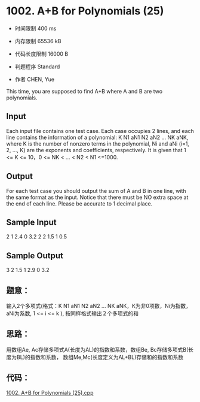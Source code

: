 # 1002. A+B for Polynomials (25)



* 时间限制 400 ms

* 内存限制 65536 kB

* 代码长度限制 16000 B

* 判题程序 Standard 

* 作者 CHEN, Yue



This time, you are supposed to find A+B where A and B are two polynomials.



## Input

Each input file contains one test case. Each case occupies 2 lines, and each line contains the information 
of a polynomial: K N1 aN1 N2 aN2 ... NK aNK, where K is the number of nonzero terms in the polynomial, 
Ni and aNi (i=1, 2, ..., K) are the exponents and coefficients, respectively. 
It is given that 1 <= K <= 10，0 <= NK < ... < N2 < N1 <=1000. 



## Output

For each test case you should output the sum of A and B in one line, with the same format as the input. 
Notice that there must be NO extra space at the end of each line. Please be accurate to 1 decimal place. 


## Sample Input
2 1 2.4 0 3.2
2 2 1.5 1 0.5



## Sample Output
3 2 1.5 1 2.9 0 3.2



## 题意：

输入2个多项式(格式：K N1 aN1 N2 aN2 ... NK aNK，K为非0项数，Ni为指数， aNi为系数, 1 <= i <= k ), 按同样格式输出２个多项式的和


## 思路：

用数组Ae, Ac存储多项式A(长度为AL)的指数和系数，数组Be, Bc存储多项式B(长度为BL)的指数和系数，
数组Me,Mc(长度定义为AL+BL)存储和的指数和系数

## 代码：

[1002. A+B for Polynomials (25).cpp](https://github.com/jerrykcode/PAT-Advanced-Level-Practise/blob/master/1002.%20A%2BB%20for%20Polynomials%20(25)/1002.%20A%2BB%20for%20Polynomials%20(25).cpp)

